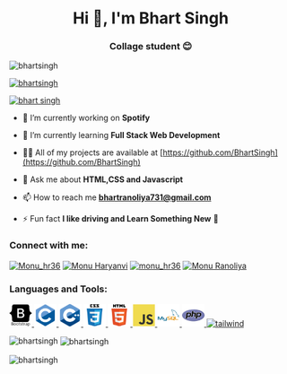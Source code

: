 <h1 align="center">Hi 👋, I'm Bhart Singh</h1>
<h3 align="center">Collage student 😊</h3>

<p align="left"> <img src="https://komarev.com/ghpvc/?username=bhartsingh&label=Profile%20views&color=0e75b6&style=flat" alt="bhartsingh" /> </p>

<p align="left"> <a href="https://github.com/ryo-ma/github-profile-trophy"><img src="https://github-profile-trophy.vercel.app/?username=bhartsingh" alt="bhartsingh" /></a> </p>

<p align="left"> <a href="https://twitter.com/bhart singh" target="blank"><img src="https://img.shields.io/twitter/follow/bhart singh?logo=twitter&style=for-the-badge" alt="bhart singh" /></a> </p>

- 🔭 I’m currently working on **Spotify**

- 🌱 I’m currently learning **Full Stack Web Development**

- 👨‍💻 All of my projects are available at [https://github.com/BhartSingh](https://github.com/BhartSingh)

- 💬 Ask me about **HTML,CSS and Javascript**

- 📫 How to reach me **bhartranoliya731@gmail.com**
- 
  ⚡ Fun fact **I like driving and Learn Something New** 📖
<h3 align="left">Connect with me:</h3>
<p align="left">
<a href="https://twitter.com/Monu_hr36" target="blank"><img align="center" src="https://raw.githubusercontent.com/rahuldkjain/github-profile-readme-generator/master/src/images/icons/Social/twitter.svg" alt="Monu_hr36" height="30" width="40" /></a>
<a href="https://fb.com/Monu Haryanvi" target="blank"><img align="center" src="https://raw.githubusercontent.com/rahuldkjain/github-profile-readme-generator/master/src/images/icons/Social/facebook.svg" alt="Monu Haryanvi" height="30" width="40" /></a>
<a href="https://instagram.com/monu_hr36" target="blank"><img align="center" src="https://raw.githubusercontent.com/rahuldkjain/github-profile-readme-generator/master/src/images/icons/Social/instagram.svg" alt="monu_hr36" height="30" width="40" /></a>
<a href="https://www.youtube.com/c/Monu Ranoliya" target="blank"><img align="center" src="https://raw.githubusercontent.com/rahuldkjain/github-profile-readme-generator/master/src/images/icons/Social/youtube.svg" alt="Monu Ranoliya" height="30" width="40" /></a>
</p>

<h3 align="left">Languages and Tools:</h3>
<p align="left"> <a href="https://getbootstrap.com" target="_blank" rel="noreferrer"> <img src="https://raw.githubusercontent.com/devicons/devicon/master/icons/bootstrap/bootstrap-plain-wordmark.svg" alt="bootstrap" width="40" height="40"/> </a> <a href="https://www.cprogramming.com/" target="_blank" rel="noreferrer"> <img src="https://raw.githubusercontent.com/devicons/devicon/master/icons/c/c-original.svg" alt="c" width="40" height="40"/> </a> <a href="https://www.w3schools.com/cpp/" target="_blank" rel="noreferrer"> <img src="https://raw.githubusercontent.com/devicons/devicon/master/icons/cplusplus/cplusplus-original.svg" alt="cplusplus" width="40" height="40"/> </a> <a href="https://www.w3schools.com/css/" target="_blank" rel="noreferrer"> <img src="https://raw.githubusercontent.com/devicons/devicon/master/icons/css3/css3-original-wordmark.svg" alt="css3" width="40" height="40"/> </a> <a href="https://www.w3.org/html/" target="_blank" rel="noreferrer"> <img src="https://raw.githubusercontent.com/devicons/devicon/master/icons/html5/html5-original-wordmark.svg" alt="html5" width="40" height="40"/> </a> <a href="https://developer.mozilla.org/en-US/docs/Web/JavaScript" target="_blank" rel="noreferrer"> <img src="https://raw.githubusercontent.com/devicons/devicon/master/icons/javascript/javascript-original.svg" alt="javascript" width="40" height="40"/> </a> <a href="https://www.mysql.com/" target="_blank" rel="noreferrer"> <img src="https://raw.githubusercontent.com/devicons/devicon/master/icons/mysql/mysql-original-wordmark.svg" alt="mysql" width="40" height="40"/> </a> <a href="https://www.php.net" target="_blank" rel="noreferrer"> <img src="https://raw.githubusercontent.com/devicons/devicon/master/icons/php/php-original.svg" alt="php" width="40" height="40"/> </a> <a href="https://tailwindcss.com/" target="_blank" rel="noreferrer"> <img src="https://www.vectorlogo.zone/logos/tailwindcss/tailwindcss-icon.svg" alt="tailwind" width="40" height="40"/> </a> </p>

<p><img align="left" src="https://github-readme-stats.vercel.app/api/top-langs?username=bhartsingh&show_icons=true&locale=en&layout=compact" alt="bhartsingh" /></p>

<p>&nbsp;<img align="center" src="https://github-readme-stats.vercel.app/api?username=bhartsingh&show_icons=true&locale=en" alt="bhartsingh" /></p>

<p><img align="center" src="https://github-readme-streak-stats.herokuapp.com/?user=bhartsingh&" alt="bhartsingh" /></p>

